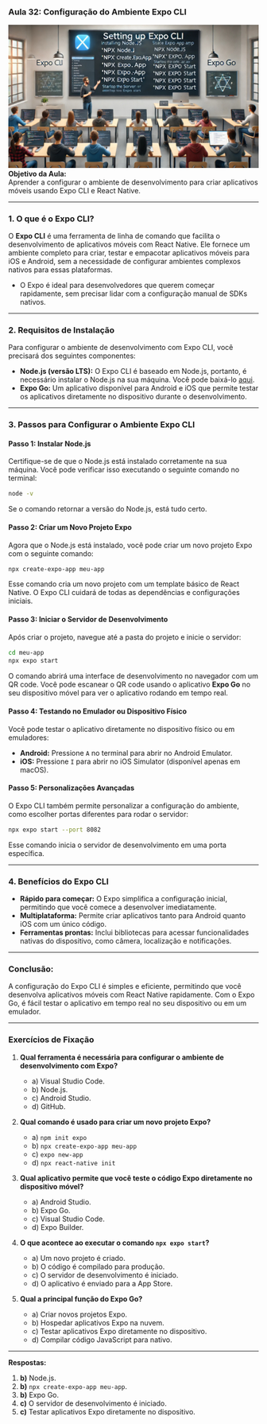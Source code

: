 ### Aula 32: Configuração do Ambiente Expo CLI
![](./assets/32.jpeg)
**Objetivo da Aula:**  
Aprender a configurar o ambiente de desenvolvimento para criar aplicativos móveis usando Expo CLI e React Native.

---

### **1. O que é o Expo CLI?**

O **Expo CLI** é uma ferramenta de linha de comando que facilita o desenvolvimento de aplicativos móveis com React Native. Ele fornece um ambiente completo para criar, testar e empacotar aplicativos móveis para iOS e Android, sem a necessidade de configurar ambientes complexos nativos para essas plataformas.

- O Expo é ideal para desenvolvedores que querem começar rapidamente, sem precisar lidar com a configuração manual de SDKs nativos.

---

### **2. Requisitos de Instalação**

Para configurar o ambiente de desenvolvimento com Expo CLI, você precisará dos seguintes componentes:

- **Node.js (versão LTS):** O Expo CLI é baseado em Node.js, portanto, é necessário instalar o Node.js na sua máquina. Você pode baixá-lo [aqui](https://nodejs.org/).
- **Expo Go:** Um aplicativo disponível para Android e iOS que permite testar os aplicativos diretamente no dispositivo durante o desenvolvimento.

---

### **3. Passos para Configurar o Ambiente Expo CLI**

#### **Passo 1: Instalar Node.js**
Certifique-se de que o Node.js está instalado corretamente na sua máquina. Você pode verificar isso executando o seguinte comando no terminal:
```bash
node -v
```
Se o comando retornar a versão do Node.js, está tudo certo.

#### **Passo 2: Criar um Novo Projeto Expo**
Agora que o Node.js está instalado, você pode criar um novo projeto Expo com o seguinte comando:
```bash
npx create-expo-app meu-app
```
Esse comando cria um novo projeto com um template básico de React Native. O Expo CLI cuidará de todas as dependências e configurações iniciais.

#### **Passo 3: Iniciar o Servidor de Desenvolvimento**
Após criar o projeto, navegue até a pasta do projeto e inicie o servidor:
```bash
cd meu-app
npx expo start
```
O comando abrirá uma interface de desenvolvimento no navegador com um QR code. Você pode escanear o QR code usando o aplicativo **Expo Go** no seu dispositivo móvel para ver o aplicativo rodando em tempo real.

#### **Passo 4: Testando no Emulador ou Dispositivo Físico**
Você pode testar o aplicativo diretamente no dispositivo físico ou em emuladores:
- **Android:** Pressione `A` no terminal para abrir no Android Emulator.
- **iOS:** Pressione `I` para abrir no iOS Simulator (disponível apenas em macOS).

#### **Passo 5: Personalizações Avançadas**
O Expo CLI também permite personalizar a configuração do ambiente, como escolher portas diferentes para rodar o servidor:
```bash
npx expo start --port 8082
```
Esse comando inicia o servidor de desenvolvimento em uma porta específica.

---

### **4. Benefícios do Expo CLI**

- **Rápido para começar:** O Expo simplifica a configuração inicial, permitindo que você comece a desenvolver imediatamente.
- **Multiplataforma:** Permite criar aplicativos tanto para Android quanto iOS com um único código.
- **Ferramentas prontas:** Inclui bibliotecas para acessar funcionalidades nativas do dispositivo, como câmera, localização e notificações.

---

### Conclusão:
A configuração do Expo CLI é simples e eficiente, permitindo que você desenvolva aplicativos móveis com React Native rapidamente. Com o Expo Go, é fácil testar o aplicativo em tempo real no seu dispositivo ou em um emulador.

---

### **Exercícios de Fixação**

1. **Qual ferramenta é necessária para configurar o ambiente de desenvolvimento com Expo?**
   - a) Visual Studio Code.
   - b) Node.js.
   - c) Android Studio.
   - d) GitHub.

2. **Qual comando é usado para criar um novo projeto Expo?**
   - a) `npm init expo`
   - b) `npx create-expo-app meu-app`
   - c) `expo new-app`
   - d) `npx react-native init`

3. **Qual aplicativo permite que você teste o código Expo diretamente no dispositivo móvel?**
   - a) Android Studio.
   - b) Expo Go.
   - c) Visual Studio Code.
   - d) Expo Builder.

4. **O que acontece ao executar o comando `npx expo start`?**
   - a) Um novo projeto é criado.
   - b) O código é compilado para produção.
   - c) O servidor de desenvolvimento é iniciado.
   - d) O aplicativo é enviado para a App Store.

5. **Qual a principal função do Expo Go?**
   - a) Criar novos projetos Expo.
   - b) Hospedar aplicativos Expo na nuvem.
   - c) Testar aplicativos Expo diretamente no dispositivo.
   - d) Compilar código JavaScript para nativo.

---

**Respostas:**
1. **b)** Node.js.
2. **b)** `npx create-expo-app meu-app`.
3. **b)** Expo Go.
4. **c)** O servidor de desenvolvimento é iniciado.
5. **c)** Testar aplicativos Expo diretamente no dispositivo.